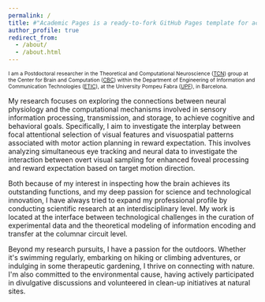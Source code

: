```yaml
---
permalink: /
title: #"Academic Pages is a ready-to-fork GitHub Pages template for academic personal websites"
author_profile: true
redirect_from: 
  - /about/
  - /about.html
---
```



<p style="font-size:.75em">I am a Postdoctoral researcher in the Theoretical and Computational Neuroscience (<a href="https://www.upf.edu/web/tcn" target="_blank">TCN</a>) group at the Center for Brain and Computation (<a href="https://www.upf.edu/web/cbc" target="_blank">CBC</a>) within the Department of Engineering of Information and Communication Technologies (<a href="https://www.upf.edu/web/etic" target="_blanK">ETIC</a>), at the University Pompeu Fabra (<a href="https://www.upf.edu/" target="_blanK">UPF</a>), in Barcelona. 

My research focuses on exploring the connections between neural physiology and the computational mechanisms involved in sensory information processing, transmission, and storage, to achieve cognitive and behavioral goals. Specifically, I aim to investigate the interplay between focal attentional selection of visual features and visuospatial patterns associated with motor action planning in reward expectation. This involves analyzing simultaneous eye tracking and neural data to investigate the interaction between overt visual sampling for enhanced foveal processing and reward expectation based on target motion direction.

Both because of my interest in inspecting how the brain achieves its outstanding functions, and my deep passion for science and technological innovation, I have always tried to expand my professional profile by conducting scientific research at an interdisciplinary level. My work is located at the interface between technological challenges in the curation of experimental data and the theoretical modeling of information encoding and transfer at the columnar circuit level.

Beyond my research pursuits, I have a passion for the outdoors. Whether it's swimming regularly, embarking on hiking or climbing adventures, or indulging in some therapeutic gardening, I thrive on connecting with nature. I'm also committed to the environmental cause, having actively participated in divulgative discussions and volunteered in clean-up initiatives at natural sites.
</p>
